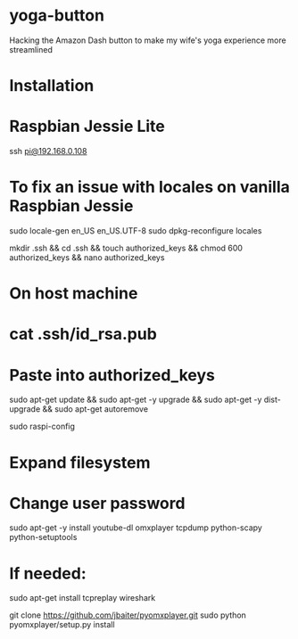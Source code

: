 # yoga-button
Hacking the Amazon Dash button to make my wife's yoga experience more streamlined

# Installation
# Raspbian Jessie Lite

ssh pi@192.168.0.108

# To fix an issue with locales on vanilla Raspbian Jessie
sudo locale-gen en_US en_US.UTF-8
sudo dpkg-reconfigure locales

mkdir .ssh && cd .ssh && touch authorized_keys && chmod 600 authorized_keys && nano authorized_keys

# On host machine
# cat .ssh/id_rsa.pub
# Paste into authorized_keys

sudo apt-get update && sudo apt-get -y upgrade && sudo apt-get -y dist-upgrade && sudo apt-get autoremove

sudo raspi-config
# Expand filesystem
# Change user password

sudo apt-get -y install youtube-dl omxplayer tcpdump python-scapy python-setuptools

# If needed:
sudo apt-get install tcpreplay wireshark

git clone https://github.com/jbaiter/pyomxplayer.git
sudo python pyomxplayer/setup.py install
